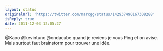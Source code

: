 ```yaml
---
layout: status
originalUrl: 'https://twitter.com/marcgg/status/142937490167308288'
isReply: true
date: 2011-12-03 12:05:27
---
```


@Kaoo @kevintunc @ondacube quand je reviens je vous Ping et on avise. Mais surtout faut brainstorm pour trouver une idée.

